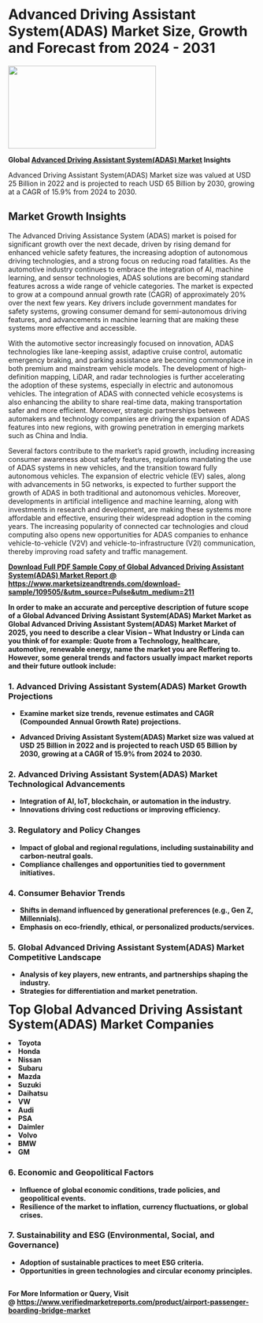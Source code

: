 <H1>Advanced Driving Assistant System(ADAS) Market Size, Growth and Forecast from 2024 - 2031</H1><img class="aligncenter size-medium wp-image-584254" src="https://thirdeyenews.in/wp-content/uploads/2024/09/Global-Market-Research-300x168.jpeg" alt="" width="300" height="168" /><p><strong>Global&nbsp;<a href="https://www.marketsizeandtrends.com/download-sample/109505/&amp;utm_source=Pulse&amp;utm_medium=211">Advanced Driving Assistant System(ADAS) Market</a> Insights</strong></p><p>Advanced Driving Assistant System(ADAS) Market size was valued at USD 25 Billion in 2022 and is projected to reach USD 65 Billion by 2030, growing at a CAGR of 15.9% from 2024 to 2030.</p><p><h2>Market Growth Insights</h2> <p>The Advanced Driving Assistance System (ADAS) market is poised for significant growth over the next decade, driven by rising demand for enhanced vehicle safety features, the increasing adoption of autonomous driving technologies, and a strong focus on reducing road fatalities. As the automotive industry continues to embrace the integration of AI, machine learning, and sensor technologies, ADAS solutions are becoming standard features across a wide range of vehicle categories. The market is expected to grow at a compound annual growth rate (CAGR) of approximately 20% over the next few years. Key drivers include government mandates for safety systems, growing consumer demand for semi-autonomous driving features, and advancements in machine learning that are making these systems more effective and accessible.</p> <p><strong><a href="#"></a></strong></p> <p>With the automotive sector increasingly focused on innovation, ADAS technologies like lane-keeping assist, adaptive cruise control, automatic emergency braking, and parking assistance are becoming commonplace in both premium and mainstream vehicle models. The development of high-definition mapping, LiDAR, and radar technologies is further accelerating the adoption of these systems, especially in electric and autonomous vehicles. The integration of ADAS with connected vehicle ecosystems is also enhancing the ability to share real-time data, making transportation safer and more efficient. Moreover, strategic partnerships between automakers and technology companies are driving the expansion of ADAS features into new regions, with growing penetration in emerging markets such as China and India. <p>Several factors contribute to the market’s rapid growth, including increasing consumer awareness about safety features, regulations mandating the use of ADAS systems in new vehicles, and the transition toward fully autonomous vehicles. The expansion of electric vehicle (EV) sales, along with advancements in 5G networks, is expected to further support the growth of ADAS in both traditional and autonomous vehicles. Moreover, developments in artificial intelligence and machine learning, along with investments in research and development, are making these systems more affordable and effective, ensuring their widespread adoption in the coming years. The increasing popularity of connected car technologies and cloud computing also opens new opportunities for ADAS companies to enhance vehicle-to-vehicle (V2V) and vehicle-to-infrastructure (V2I) communication, thereby improving road safety and traffic management. <p><strong><a href="#"></p><p><span class=""><strong>Download Full PDF Sample Copy of Global Advanced Driving Assistant System(ADAS) Market Report</strong> @ <a href="https://www.marketsizeandtrends.com/download-sample/109505/&amp;utm_source=Pulse&amp;utm_medium=211" target="_blank">https://www.marketsizeandtrends.com/download-sample/109505/&amp;utm_source=Pulse&amp;utm_medium=211</a></span></p><p>In order to make an accurate and perceptive description of future scope of a Global&nbsp;Advanced Driving Assistant System(ADAS) Market Market as Global&nbsp;Advanced Driving Assistant System(ADAS) Market Market of 2025, you need to describe a clear Vision &ndash; What Industry or Linda can you think of for example: Quote from a Technology, healthcare, automotive, renewable energy, name the market you are Reffering to. However, some general trends and factors usually impact market reports and their future outlook include:</p><h3>1.&nbsp;<strong>Advanced Driving Assistant System(ADAS) Market Growth Projections</strong></h3><ul><li>Examine market size trends, revenue estimates and CAGR (Compounded Annual Growth Rate) projections.</li><li><p>Advanced Driving Assistant System(ADAS) Market size was valued at USD 25 Billion in 2022 and is projected to reach USD 65 Billion by 2030, growing at a CAGR of 15.9% from 2024 to 2030.</p></li></ul><h3>2.&nbsp;<strong>Advanced Driving Assistant System(ADAS) Market Technological Advancements</strong></h3><ul><li>Integration of AI, IoT, blockchain, or automation in the industry.</li><li>Innovations driving cost reductions or improving efficiency.</li></ul><h3>3.&nbsp;<strong>Regulatory and Policy Changes</strong></h3><ul><li>Impact of global and regional regulations, including sustainability and carbon-neutral goals.</li><li>Compliance challenges and opportunities tied to government initiatives.</li></ul><h3>4.&nbsp;<strong>Consumer Behavior Trends</strong></h3><ul><li>Shifts in demand influenced by generational preferences (e.g., Gen Z, Millennials).</li><li>Emphasis on eco-friendly, ethical, or personalized products/services.</li></ul><h3>5.&nbsp;<strong>Global Advanced Driving Assistant System(ADAS) Market Competitive Landscape</strong></h3><ul><li>Analysis of key players, new entrants, and partnerships shaping the industry.</li><li>Strategies for differentiation and market penetration.</li></ul><p data-pm-slice="1 1 []"><span style="color: inherit; font-family: inherit; font-size: 25px;">Top Global Advanced Driving Assistant System(ADAS) Market Companies</span></p><div class="" data-test-id=""><p><li>Toyota</li><li> Honda</li><li> Nissan</li><li> Subaru</li><li> Mazda</li><li> Suzuki</li><li> Daihatsu</li><li> VW</li><li> Audi</li><li> PSA</li><li> Daimler</li><li> Volvo</li><li> BMW</li><li> GM</li></p></div><h3>6.&nbsp;<strong>Economic and Geopolitical Factors</strong></h3><ul><li>Influence of global economic conditions, trade policies, and geopolitical events.</li><li>Resilience of the market to inflation, currency fluctuations, or global crises.</li></ul><h3>7.&nbsp;<strong>Sustainability and ESG (Environmental, Social, and Governance)</strong></h3><ul><li>Adoption of sustainable practices to meet ESG criteria.</li><li>Opportunities in green technologies and circular economy principles.</li></ul><h2><strong style="font-size: 14px;">For More Information or Query, Visit @&nbsp;</strong><a style="background-color: #ffffff; font-size: 14px;" href="https://www.marketsizeandtrends.com/report/advanced-driving-assistant-systemadas-market/" target="_blank">https://www.verifiedmarketreports.com/product/airport-passenger-boarding-bridge-market</a></h2>

